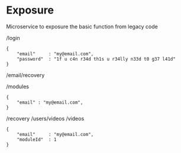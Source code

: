 # Exposure

Microservice to exposure the basic function from legacy code

/login

```
{
    "email"     : "my@email.com",
    "password"  : "1f u c4n r34d th1s u r34lly n33d t0 g37 l41d"
}
```

/email/recovery

/modules

```
{
    "email" : "my@email.com",
}
```

/recovery
/users/videos
/videos

```
{
    "email"     : "my@email.com",
    "moduleId"  : 1
}
```
